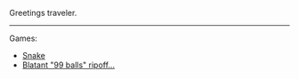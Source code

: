 Greetings traveler.

---

Games:
- [Snake](games/snake)
- [Blatant "99 balls" ripoff...](games/99balls_clone)